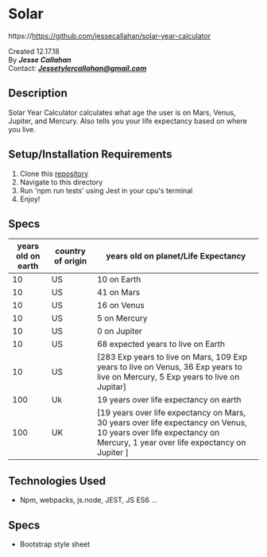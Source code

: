 # Solar 
https://https://github.com/jessecallahan/solar-year-calculator

Created 12.17.18</br>
By _**Jesse Callahan**_</br>
Contact: _**Jessetylercallahan@gmail.com**_</br>

## Description
Solar Year Calculator calculates what age the user is on Mars, Venus, Jupiter, and Mercury. Also tells you your life expectancy based on where you live.

## Setup/Installation Requirements

1. Clone this [repository](https://https://github.com/jessecallahan/solar-year-calculator)
2. Navigate to this directory
3. Run 'npm run tests' using Jest in your cpu's terminal
4. Enjoy!

## Specs
|  years old on earth|  country of origin | years old on planet/Life Expectancy  |
|---|---|---|
| 10  |  US | 10 on Earth  |
| 10  |  US | 41 on Mars  |
| 10  |  US  | 16 on Venus |
| 10  |  US | 5 on Mercury  |
| 10  |  US | 0 on Jupiter  |
| 10  |  US | 68 expected years to live on Earth  |
| 10  |  US | [283 Exp years to live on Mars, 109 Exp years to live on Venus, 36 Exp years to live on Mercury, 5 Exp years to live on Jupitar]|
| 100 |  Uk | 19 years over life expectancy on earth |
| 100  |  UK | [19 years over life expectancy on Mars, 30 years over life expectancy on Venus, 10 years over life expectancy on Mercury, 1 year over life expectancy on Jupiter ]  |

## Technologies Used
* Npm, webpacks, js.node, JEST, JS ES6 ...

## Specs
* Bootstrap style sheet 

